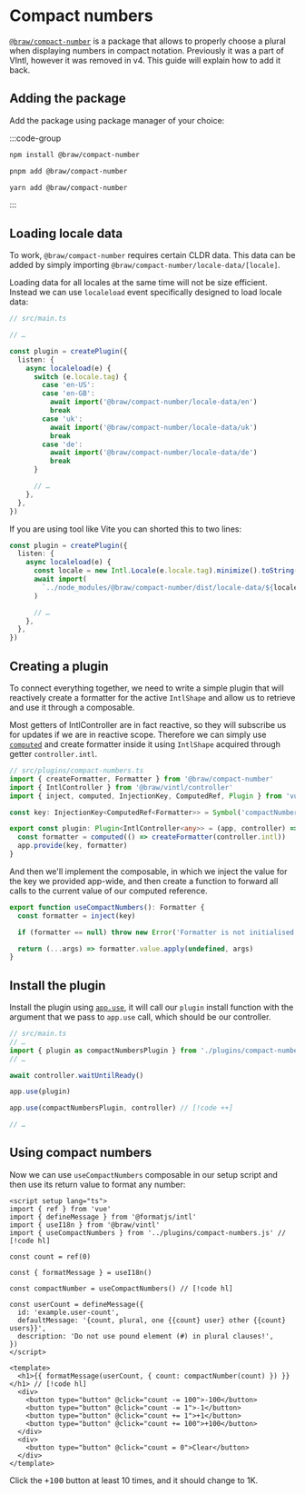 # Compact numbers

[`@braw/compact-number`](https://npm.im/@braw/compact-number) is a package that
allows to properly choose a plural when displaying numbers in compact notation.
Previously it was a part of VIntl, however it was removed in v4. This guide will
explain how to add it back.

## Adding the package

Add the package using package manager of your choice:

:::code-group

```sh [npm]
npm install @braw/compact-number
```

```sh [pnpm]
pnpm add @braw/compact-number
```

```sh [yarn]
yarn add @braw/compact-number
```

:::

## Loading locale data

To work, `@braw/compact-number` requires certain CLDR data. This data can be
added by simply importing `@braw/compact-number/locale-data/[locale]`.

Loading data for all locales at the same time will not be size efficient.
Instead we can use `localeload` event specifically designed to load locale data:

```ts
// src/main.ts

// …

const plugin = createPlugin({
  listen: {
    async localeload(e) {
      switch (e.locale.tag) {
        case 'en-US':
        case 'en-GB':
          await import('@braw/compact-number/locale-data/en')
          break
        case 'uk':
          await import('@braw/compact-number/locale-data/uk')
          break
        case 'de':
          await import('@braw/compact-number/locale-data/de')
          break
      }

      // …
    },
  },
})
```

If you are using tool like Vite you can shorted this to two lines:

```ts
const plugin = createPlugin({
  listen: {
    async localeload(e) {
      const locale = new Intl.Locale(e.locale.tag).minimize().toString()
      await import(
        `../node_modules/@braw/compact-number/dist/locale-data/${locale}.mjs`
      )

      // …
    },
  },
})
```

## Creating a plugin

To connect everything together, we need to write a simple plugin that will
reactively create a formatter for the active `IntlShape` and allow us to
retrieve and use it through a composable.

Most getters of IntlController are in fact reactive, so they will subscribe us
for updates if we are in reactive scope. Therefore we can simply use
[`computed`] and create formatter inside it using `IntlShape` acquired through
getter `controller.intl`.

[`computed`]: https://vuejs.org/api/reactivity-core.html#computed

```ts
// src/plugins/compact-numbers.ts
import { createFormatter, Formatter } from '@braw/compact-number'
import { IntlController } from '@braw/vintl/controller'
import { inject, computed, InjectionKey, ComputedRef, Plugin } from 'vue'

const key: InjectionKey<ComputedRef<Formatter>> = Symbol('compactNumber')

export const plugin: Plugin<IntlController<any>> = (app, controller) => {
  const formatter = computed(() => createFormatter(controller.intl))
  app.provide(key, formatter)
}
```

And then we'll implement the composable, in which we inject the value for the
key we provided app-wide, and then create a function to forward all calls to the
current value of our computed reference.

```ts
export function useCompactNumbers(): Formatter {
  const formatter = inject(key)

  if (formatter == null) throw new Error('Formatter is not initialised')

  return (...args) => formatter.value.apply(undefined, args)
}
```

## Install the plugin

Install the plugin using [`app.use`], it will call our `plugin` install function
with the argument that we pass to `app.use` call, which should be our
controller.

[`app.use`]: https://vuejs.org/api/application.html#app-use

```ts
// src/main.ts
// …
import { plugin as compactNumbersPlugin } from './plugins/compact-numbers.js' // [!code ++]
// …

await controller.waitUntilReady()

app.use(plugin)

app.use(compactNumbersPlugin, controller) // [!code ++]

// …
```

## Using compact numbers

Now we can use `useCompactNumbers` composable in our setup script and then use
its return value to format any number:

<!-- prettier-ignore -->
```vue
<script setup lang="ts">
import { ref } from 'vue'
import { defineMessage } from '@formatjs/intl'
import { useI18n } from '@braw/vintl'
import { useCompactNumbers } from '../plugins/compact-numbers.js' // [!code hl]

const count = ref(0)

const { formatMessage } = useI18n()

const compactNumber = useCompactNumbers() // [!code hl]

const userCount = defineMessage({
  id: 'example.user-count',
  defaultMessage: '{count, plural, one {{count} user} other {{count} users}}',
  description: 'Do not use pound element (#) in plural clauses!',
})
</script>

<template>
  <h1>{{ formatMessage(userCount, { count: compactNumber(count) }) }}</h1> // [!code hl]
  <div>
    <button type="button" @click="count -= 100">-100</button>
    <button type="button" @click="count -= 1">-1</button>
    <button type="button" @click="count += 1">+1</button>
    <button type="button" @click="count += 100">+100</button>
  </div>
  <div>
    <button type="button" @click="count = 0">Clear</button>
  </div>
</template>
```

Click the <kbd>+100</kbd> button at least 10 times, and it should change to 1K.

